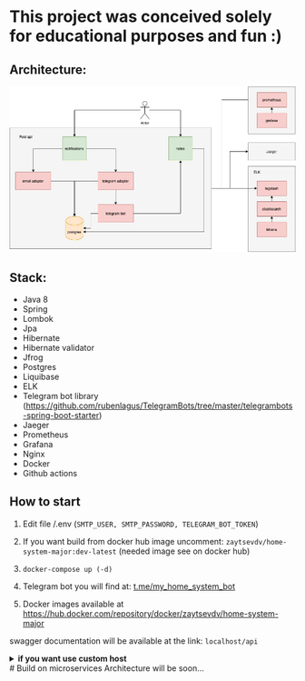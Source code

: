# This project was conceived solely for educational purposes and fun :) 

## Architecture:
![image](https://github.com/zaytsev-dv/home-system-major/blob/dev/web/src/main/resources/home-system-diagram.jpg)


## Stack:
* Java 8
* Spring
* Lombok
* Jpa
* Hibernate
* Hibernate validator
* Jfrog
* Postgres
* Liquibase
* ELK
* Telegram bot library (https://github.com/rubenlagus/TelegramBots/tree/master/telegrambots-spring-boot-starter)
* Jaeger
* Prometheus
* Grafana
* Nginx
* Docker
* Github actions



## How to start
1. Edit file /.env (```SMTP_USER, SMTP_PASSWORD, TELEGRAM_BOT_TOKEN```)
 
2. If you want build from docker hub image uncomment: ``zaytsevdv/home-system-major:dev-latest`` (needed image see on docker hub) 
2. ```docker-compose up (-d)```

3. Telegram bot you will find at: [t.me/my_home_system_bot](t.me/my_home_system_bot)

4. Docker images available at https://hub.docker.com/repository/docker/zaytsevdv/home-system-major 

swagger documentation will be available at the link: ``localhost/api``

<details><summary><b>if you want use custom host</b></summary>

1. Set desired host to etc/hosts
2. Edit file /nginx/conf.d/app.conf

    ```sh
    server {
            listen 80 default_server;
            server_name your_host;
    ```
 </details>  
# Build on microservices Architecture will be soon...